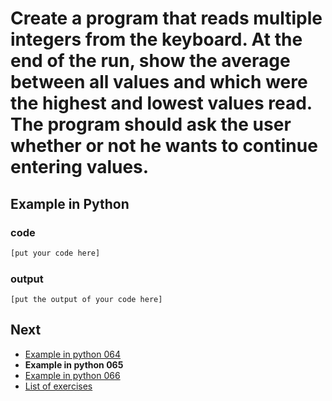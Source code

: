 # Create a program that reads multiple integers from the keyboard. At the end of the run, show the average between all values and which were the highest and lowest values read. The program should ask the user whether or not he wants to continue entering values.

## Example in Python

### code

``` python
[put your code here]
```

### output

```
[put the output of your code here]
```

## Next

- [Example in python 064](../../064/python)
- **Example in python 065**
- [Example in python 066](../../066/python)
- [List of exercises](../..)
